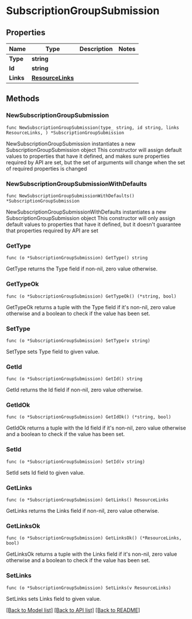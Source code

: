 # SubscriptionGroupSubmission

## Properties

Name | Type | Description | Notes
------------ | ------------- | ------------- | -------------
**Type** | **string** |  | 
**Id** | **string** |  | 
**Links** | [**ResourceLinks**](ResourceLinks.md) |  | 

## Methods

### NewSubscriptionGroupSubmission

`func NewSubscriptionGroupSubmission(type_ string, id string, links ResourceLinks, ) *SubscriptionGroupSubmission`

NewSubscriptionGroupSubmission instantiates a new SubscriptionGroupSubmission object
This constructor will assign default values to properties that have it defined,
and makes sure properties required by API are set, but the set of arguments
will change when the set of required properties is changed

### NewSubscriptionGroupSubmissionWithDefaults

`func NewSubscriptionGroupSubmissionWithDefaults() *SubscriptionGroupSubmission`

NewSubscriptionGroupSubmissionWithDefaults instantiates a new SubscriptionGroupSubmission object
This constructor will only assign default values to properties that have it defined,
but it doesn't guarantee that properties required by API are set

### GetType

`func (o *SubscriptionGroupSubmission) GetType() string`

GetType returns the Type field if non-nil, zero value otherwise.

### GetTypeOk

`func (o *SubscriptionGroupSubmission) GetTypeOk() (*string, bool)`

GetTypeOk returns a tuple with the Type field if it's non-nil, zero value otherwise
and a boolean to check if the value has been set.

### SetType

`func (o *SubscriptionGroupSubmission) SetType(v string)`

SetType sets Type field to given value.


### GetId

`func (o *SubscriptionGroupSubmission) GetId() string`

GetId returns the Id field if non-nil, zero value otherwise.

### GetIdOk

`func (o *SubscriptionGroupSubmission) GetIdOk() (*string, bool)`

GetIdOk returns a tuple with the Id field if it's non-nil, zero value otherwise
and a boolean to check if the value has been set.

### SetId

`func (o *SubscriptionGroupSubmission) SetId(v string)`

SetId sets Id field to given value.


### GetLinks

`func (o *SubscriptionGroupSubmission) GetLinks() ResourceLinks`

GetLinks returns the Links field if non-nil, zero value otherwise.

### GetLinksOk

`func (o *SubscriptionGroupSubmission) GetLinksOk() (*ResourceLinks, bool)`

GetLinksOk returns a tuple with the Links field if it's non-nil, zero value otherwise
and a boolean to check if the value has been set.

### SetLinks

`func (o *SubscriptionGroupSubmission) SetLinks(v ResourceLinks)`

SetLinks sets Links field to given value.



[[Back to Model list]](../README.md#documentation-for-models) [[Back to API list]](../README.md#documentation-for-api-endpoints) [[Back to README]](../README.md)


